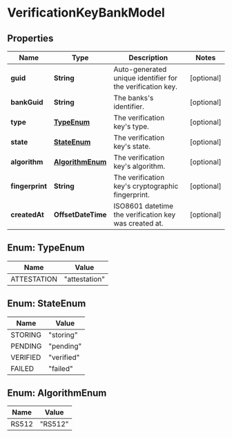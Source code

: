 

# VerificationKeyBankModel


## Properties

Name | Type | Description | Notes
------------ | ------------- | ------------- | -------------
**guid** | **String** | Auto-generated unique identifier for the verification key. |  [optional]
**bankGuid** | **String** | The banks&#39;s identifier. |  [optional]
**type** | [**TypeEnum**](#TypeEnum) | The verification key&#39;s type. |  [optional]
**state** | [**StateEnum**](#StateEnum) | The verification key&#39;s state. |  [optional]
**algorithm** | [**AlgorithmEnum**](#AlgorithmEnum) | The verification key&#39;s algorithm. |  [optional]
**fingerprint** | **String** | The verification key&#39;s cryptographic fingerprint. |  [optional]
**createdAt** | **OffsetDateTime** | ISO8601 datetime the verification key was created at. |  [optional]



## Enum: TypeEnum

Name | Value
---- | -----
ATTESTATION | &quot;attestation&quot;



## Enum: StateEnum

Name | Value
---- | -----
STORING | &quot;storing&quot;
PENDING | &quot;pending&quot;
VERIFIED | &quot;verified&quot;
FAILED | &quot;failed&quot;



## Enum: AlgorithmEnum

Name | Value
---- | -----
RS512 | &quot;RS512&quot;



